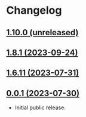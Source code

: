 # Changelog

## [1.10.0 (unreleased)]()

## [1.8.1 (2023-09-24)](https://github.com/DLRSP/workflows/compare/v1.6.11...v1.8.1)

## [1.6.11 (2023-07-31)](https://github.com/DLRSP/workflows/compare/v0.0.1...v1.6.11)

## [0.0.1 (2023-07-30)](https://github.com/DLRSP/workflows/compare/e9ae391...v0.0.1)

- Initial public release.